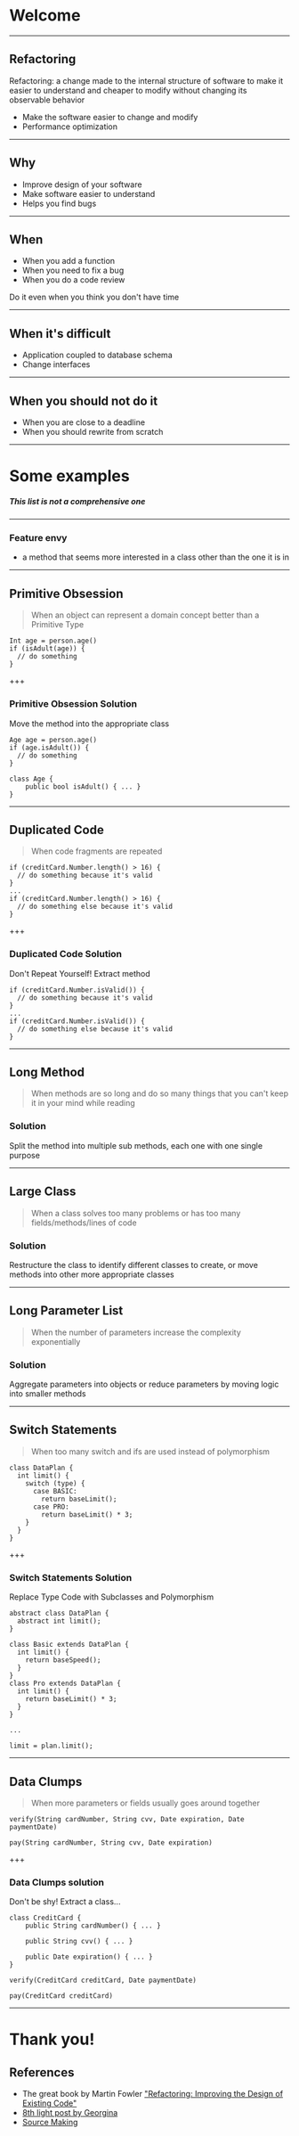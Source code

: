 
# Welcome

---

## Refactoring

Refactoring: a change made to the internal structure of software to make it easier to understand and cheaper to modify without changing its observable behavior

- Make the software easier to change and modify
- Performance optimization

---

## Why

 - Improve design of your software
 - Make software easier to understand
 - Helps you find bugs

---

## When

 - When you add a function
 - When you need to fix a bug
 - When you do a code review

Do it even when you think you don't have time

---

## When it's difficult

 - Application coupled to database schema
 - Change interfaces

---

## When you should not do it

 - When you are close to a deadline
 - When you should rewrite from scratch

---

# Some examples

##### This list is not a comprehensive one

---

### Feature envy

* a method that seems more interested in a class other than the one it is in

---

## Primitive Obsession

> When an object can represent a domain concept better than a Primitive Type

``` 
Int age = person.age()
if (isAdult(age)) {
  // do something
}
```

+++

### Primitive Obsession Solution

Move the method into the appropriate class

``` 
Age age = person.age()
if (age.isAdult()) {
  // do something
}

class Age {
	public bool isAdult() { ... }
}
```

---

## Duplicated Code

> When code fragments are repeated

```                                        
if (creditCard.Number.length() > 16) {      
  // do something because it's valid       
}                                          
...                                        
if (creditCard.Number.length() > 16) {     
  // do something else because it's valid  
}                                          
```

+++

### Duplicated Code Solution

Don't Repeat Yourself! Extract method

```                                        
if (creditCard.Number.isValid()) {      
  // do something because it's valid       
}                                          
...                                        
if (creditCard.Number.isValid()) {     
  // do something else because it's valid  
}                                          
```

---

## Long Method

> When methods are so long and do so many things that you can't keep it in your mind while reading

### Solution

Split the method into multiple sub methods, each one with one single purpose

---

## Large Class

> When a class solves too many problems or has too many fields/methods/lines of code

### Solution

Restructure the class to identify different classes to create, or move methods into other more appropriate classes

---

## Long Parameter List

> When the number of parameters increase the complexity exponentially

### Solution

Aggregate parameters into objects or reduce parameters by moving logic into smaller methods

---

## Switch Statements

> When too many switch and ifs are used instead of polymorphism

```
class DataPlan {
  int limit() {
    switch (type) {
      case BASIC:
        return baseLimit();
      case PRO:
        return baseLimit() * 3;
    }
  }
}
```

+++

### Switch Statements Solution

Replace Type Code with Subclasses and Polymorphism

```
abstract class DataPlan {
  abstract int limit();
}

class Basic extends DataPlan {
  int limit() {
    return baseSpeed();
  }
}
class Pro extends DataPlan {
  int limit() {
    return baseLimit() * 3;
  }
}

...

limit = plan.limit();
```

---

## Data  Clumps

> When more parameters or fields usually goes around together

``` 
verify(String cardNumber, String cvv, Date expiration, Date paymentDate)

pay(String cardNumber, String cvv, Date expiration)
```

+++

### Data Clumps solution

Don't be shy! Extract a class...

``` 
class CreditCard {
    public String cardNumber() { ... }

	public String cvv() { ... }

	public Date expiration() { ... }
}

verify(CreditCard creditCard, Date paymentDate)

pay(CreditCard creditCard) 
```

---

# Thank you!

## References
 - The great book by Martin Fowler ["Refactoring: Improving the Design of Existing Code"](https://www.amazon.it/Refactoring-Improving-Design-Existing-Code/dp/0201485672/ref=sr_1_1?ie=UTF8&qid=1522257609&sr=8-1&keywords=Refactoring%3A+Improving+the+Design+of+Existing+Code)
 - [8th light post by Georgina](https://8thlight.com/blog/georgina-mcfadyen/2017/01/19/common-code-smells.html)
 - [Source Making](https://sourcemaking.com)
